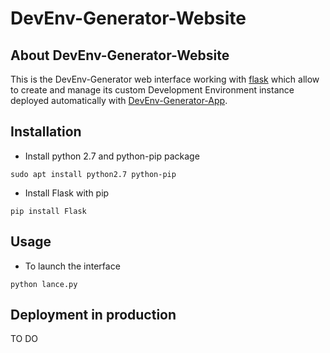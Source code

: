 # DevEnv-Generator-Website
## About DevEnv-Generator-Website
This is the DevEnv-Generator web interface working with [flask](http://flask.pocoo.org/) which allow to create and manage its custom Development Environment instance 
deployed automatically with [DevEnv-Generator-App](https://github.com/Skeith918/DevEnv-Generator-App).

## Installation
- Install python 2.7 and python-pip package
```
sudo apt install python2.7 python-pip
```
- Install Flask with pip
```
pip install Flask
```

## Usage
- To launch the interface
```
python lance.py
```
## Deployment in production
TO DO
